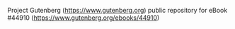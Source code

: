 Project Gutenberg (https://www.gutenberg.org) public repository for
eBook #44910 (https://www.gutenberg.org/ebooks/44910)

